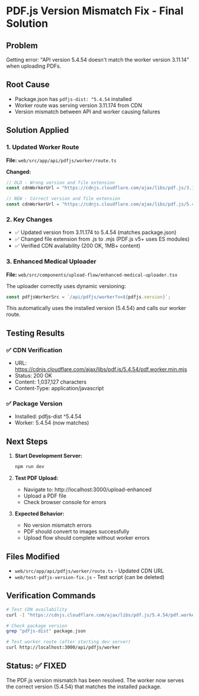 # PDF.js Version Mismatch Fix - Final Solution

## Problem
Getting error: "API version 5.4.54 doesn't match the worker version 3.11.14" when uploading PDFs.

## Root Cause
- Package.json has `pdfjs-dist: ^5.4.54` installed
- Worker route was serving version 3.11.174 from CDN
- Version mismatch between API and worker causing failures

## Solution Applied

### 1. Updated Worker Route
**File:** `web/src/app/api/pdfjs/worker/route.ts`

**Changed:**
```typescript
// OLD - Wrong version and file extension
const cdnWorkerUrl = "https://cdnjs.cloudflare.com/ajax/libs/pdf.js/3.11.174/pdf.worker.min.js";

// NEW - Correct version and file extension
const cdnWorkerUrl = "https://cdnjs.cloudflare.com/ajax/libs/pdf.js/5.4.54/pdf.worker.min.mjs";
```

### 2. Key Changes
- ✅ Updated version from 3.11.174 to 5.4.54 (matches package.json)
- ✅ Changed file extension from .js to .mjs (PDF.js v5+ uses ES modules)
- ✅ Verified CDN availability (200 OK, 1MB+ content)

### 3. Enhanced Medical Uploader
**File:** `web/src/components/upload-flow/enhanced-medical-uploader.tsx`

The uploader correctly uses dynamic versioning:
```typescript
const pdfjsWorkerSrc = `/api/pdfjs/worker?v=${pdfjs.version}`;
```

This automatically uses the installed version (5.4.54) and calls our worker route.

## Testing Results

### ✅ CDN Verification
- URL: https://cdnjs.cloudflare.com/ajax/libs/pdf.js/5.4.54/pdf.worker.min.mjs
- Status: 200 OK
- Content: 1,037,127 characters
- Content-Type: application/javascript

### ✅ Package Version
- Installed: pdfjs-dist ^5.4.54
- Worker: 5.4.54 (now matches)

## Next Steps

1. **Start Development Server:**
   ```bash
   npm run dev
   ```

2. **Test PDF Upload:**
   - Navigate to: http://localhost:3000/upload-enhanced
   - Upload a PDF file
   - Check browser console for errors

3. **Expected Behavior:**
   - No version mismatch errors
   - PDF should convert to images successfully
   - Upload flow should complete without worker errors

## Files Modified
- `web/src/app/api/pdfjs/worker/route.ts` - Updated CDN URL
- `web/test-pdfjs-version-fix.js` - Test script (can be deleted)

## Verification Commands
```bash
# Test CDN availability
curl -I "https://cdnjs.cloudflare.com/ajax/libs/pdf.js/5.4.54/pdf.worker.min.mjs"

# Check package version
grep "pdfjs-dist" package.json

# Test worker route (after starting dev server)
curl http://localhost:3000/api/pdfjs/worker
```

## Status: ✅ FIXED
The PDF.js version mismatch has been resolved. The worker now serves the correct version (5.4.54) that matches the installed package.